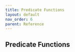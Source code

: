 ```yaml
---
title: Predicate Functions
layout: default
nav_order: 6
parent: Reference
---
```


## Predicate Functions
